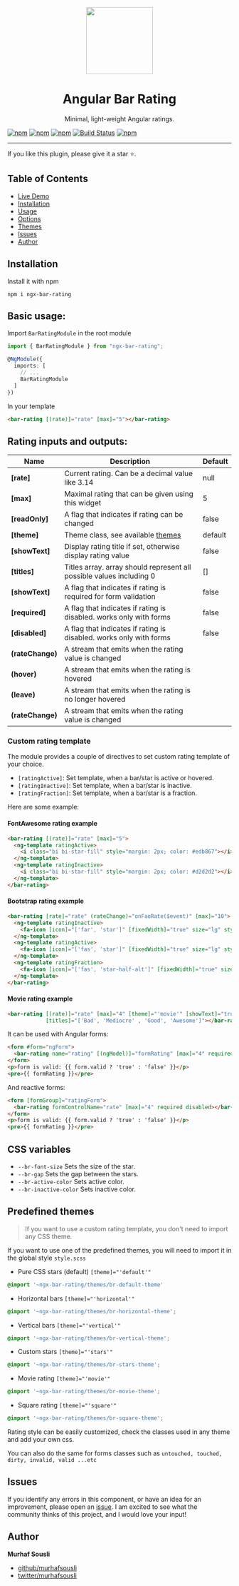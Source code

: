 <p align="center">
  <img height="150px" width="150px" style="text-align: center;" src="https://cdn.rawgit.com/MurhafSousli/ngx-bar-rating/af32c04d/assets/logo.svg">
  <h1 align="center">Angular Bar Rating</h1>
  <p align="center">Minimal, light-weight Angular ratings.</p>
</p>

[![npm](https://img.shields.io/badge/demo-online-ed1c46.svg)](https://murhafsousli.github.io/ngx-bar-rating)
[![npm](https://img.shields.io/badge/stackblitz-online-orange.svg)](https://stackblitz.com/edit/ngx-bar-rating)
[![npm](https://img.shields.io/npm/v/ngx-bar-rating.svg)](https://www.npmjs.com/package/ngx-bar-rating)
[![Build Status](https://travis-ci.org/MurhafSousli/ngx-bar-rating.svg)](https://travis-ci.org/MurhafSousli/ngx-bar-rating)
[![npm](https://img.shields.io/npm/l/express.svg?maxAge=2592000)](/LICENSE)

___

If you like this plugin, please give it a star ⭐.

## Table of Contents

- [Live Demo](https://MurhafSousli.github.io/ngx-bar-rating)
- [Installation](#installation)
- [Usage](#usage)
- [Options](#options)
- [Themes](#themes)
- [Issues](#issues)
- [Author](#author)

<a name="installation"/>

## Installation

Install it with npm

`npm i ngx-bar-rating`


<a name="usage"/>

## Basic usage:

Import `BarRatingModule` in the root module

```ts
import { BarRatingModule } from "ngx-bar-rating";

@NgModule({
  imports: [
    // ...
    BarRatingModule
  ]
})
```

In your template

```html
<bar-rating [(rate)]="rate" [max]="5"></bar-rating>
```

<a name="options"/>

## Rating inputs and outputs:

| Name             | Description                                                          | Default |
|------------------|----------------------------------------------------------------------|---------|
| **[rate]**       | Current rating. Can be a decimal value like 3.14                     | null    |
| **[max]**        | Maximal rating that can be given using this widget                   | 5       |
| **[readOnly]**   | A flag that indicates if rating can be changed                       | false   |
| **[theme]**      | Theme class, see available [themes](#themes)                         | default |
| **[showText]**   | Display rating title if set, otherwise display rating value          | false   |
| **[titles]**     | Titles array. array should represent all possible values including 0 | []      |
| **[showText]**   | A flag that indicates if rating is required for form validation      | false   |
| **[required]**   | A flag that indicates if rating is disabled. works only with forms   | false   |
| **[disabled]**   | A flag that indicates if rating is disabled. works only with forms   | false   |
| **(rateChange)** | A stream that emits when the rating value is changed                 |         |
| **(hover)**      | A stream that emits when the rating is hovered                       |         |
| **(leave)**      | A stream that emits when the rating is no longer hovered             |         |
| **(rateChange)** | A stream that emits when the rating value is changed                 |         |

### Custom rating template

The module provides a couple of directives to set custom rating template of your choice.

- `[ratingActive]`: Set template, when a bar/star is active or hovered.
- `[ratingInactive]`: Set template, when a bar/star is inactive.
- `[ratingFraction]`: Set template, when a bar/star is a fraction.

Here are some example:

#### FontAwesome rating example

```html
<bar-rating [(rate)]="rate" [max]="5">
  <ng-template ratingActive>
    <i class="bi bi-star-fill" style="margin: 2px; color: #edb867"></i>
  </ng-template>
  <ng-template ratingInactive>
    <i class="bi bi-star-fill" style="margin: 2px; color: #d2d2d2"></i>
  </ng-template>
</bar-rating>
```

#### Bootstrap rating example

```html
<bar-rating [rate]="rate" (rateChange)="onFaoRate($event)" [max]="10">
  <ng-template ratingInactive>
    <fa-icon [icon]="['far', 'star']" [fixedWidth]="true" size="lg" style="color: #d2d2d2"></fa-icon>
  </ng-template>
  <ng-template ratingActive>
    <fa-icon [icon]="['fas', 'star']" [fixedWidth]="true" size="lg" style="color: #50e3c2"></fa-icon>
  </ng-template>
  <ng-template ratingFraction>
    <fa-icon [icon]="['fas', 'star-half-alt']" [fixedWidth]="true" size="lg" style="color: #50e3c2"></fa-icon>
  </ng-template>
</bar-rating>
```

#### Movie rating example

```html
<bar-rating [(rate)]="rate" [max]="4" [theme]="'movie'" [showText]="true"
            [titles]="['Bad', 'Mediocre' , 'Good', 'Awesome']"></bar-rating>
```

It can be used with Angular forms:

```html
<form #form="ngForm">
  <bar-rating name="rating" [(ngModel)]="formRating" [max]="4" required disabled></bar-rating>
</form>
<p>form is valid: {{ form.valid ? 'true' : 'false' }}</p>
<pre>{{ formRating }}</pre>
```

And reactive forms:

```html
<form [formGroup]="ratingForm">
  <bar-rating formControlName="rate" [max]="4" required disabled></bar-rating>
</form>
<p>form is valid: {{ form.valid ? 'true' : 'false' }}</p>
<pre>{{ formRating }}</pre>
```

## CSS variables

- `--br-font-size` Sets the size of the star.
- `--br-gap` Sets the gap between the stars.
- `--br-active-color` Sets active color.
- `--br-inactive-color` Sets inactive color.

<a name="themes"/>

## Predefined themes

> If you want to use a custom rating template, you don't need to import any CSS theme.

If you want to use one of the predefined themes, you will need to import it in the global style `style.scss`

- Pure CSS stars (default) `[theme]="'default'"`

```css
@import '~ngx-bar-rating/themes/br-default-theme'
```

- Horizontal bars `[theme]="'horizontal'"`

```css
@import '~ngx-bar-rating/themes/br-horizontal-theme';
```

- Vertical bars `[theme]="'vertical'"`

```css
@import '~ngx-bar-rating/themes/br-vertical-theme';
```

- Custom stars `[theme]="'stars'"`

```css
@import '~ngx-bar-rating/themes/br-stars-theme';
```

- Movie rating `[theme]="'movie'"`

```css
@import '~ngx-bar-rating/themes/br-movie-theme';
```

- Square rating `[theme]="'square'"`

```css
@import '~ngx-bar-rating/themes/br-square-theme';
```

Rating style can be easily customized, check the classes used in any theme and add your own css.

You can also do the same for forms classes such as `untouched, touched, dirty, invalid, valid ...etc`

## Issues

If you identify any errors in this component, or have an idea for an improvement, please open
an [issue](https://github.com/MurhafSousli/ngx-bar-rating/issues). I am excited to see what the community thinks of this
project, and I would love your input!

## Author

**Murhaf Sousli**

- [github/murhafsousli](https://github.com/MurhafSousli)
- [twitter/murhafsousli](https://twitter.com/MurhafSousli)

